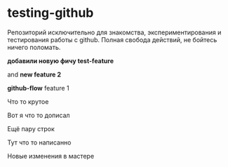 # testing-github
Репозиторий исключительно для знакомства, экспериментирования и тестирования работы с github. Полная свобода действий, не бойтесь ничего поломать.

**добавили новую фичу test-feature**

and **new feature 2**

**github-flow** feature 1

Что то крутое 

Вот я что то дописал 

Ещё пару строк 

Тут что то написанно 

Новые изменения в мастере